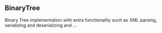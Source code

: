 ## BinaryTree
Binary Tree implementation with extra functionality such as XML parsing, serializing and deserializing and ...
